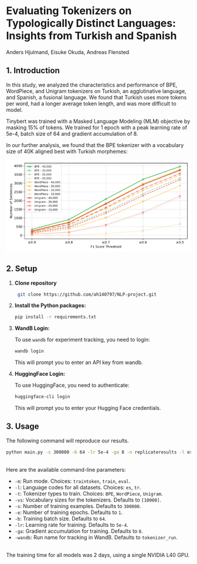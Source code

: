 # Evaluating Tokenizers on Typologically Distinct Languages: Insights from Turkish and Spanish
Anders Hjulmand, Eisuke Okuda, Andreas Flensted

## 1. Introduction

In this study, we analyzed the characteristics and performance of BPE, WordPiece, and Unigram tokenizers on Turkish, an agglutinative language, and Spanish, a fusional language. We found that Turkish uses more tokens per word, had a longer average token length, and was more difficult to model.

Tinybert was trained with a Masked Language Modeling (MLM) objective by masking 15\% of tokens. We trained for 1 epoch with a peak learning rate of 5e-4, batch size of 64 and gradient accumulation of 8.

In our further analysis, we found that the BPE tokenizer with a vocabulary size of 40K aligned best with Turkish morphemes:

![hhghfghfghfgh](/figures/turkish_f1_morpheme_results.png)


## 2. Setup

1. **Clone repository**
   ```bash
    git clone https://github.com/ah140797/NLP-project.git
    ``` 

2. **Install the Python packages:**

    ```bash
    pip install -r requirements.txt
    ```

3. **WandB Login:**

    To use `wandb` for experiment tracking, you need to login:

    ```bash
    wandb login
    ```

    This will prompt you to enter an API key from wandb.
    <br>
    

4. **HuggingFace Login:**
   
    To use HuggingFace, you need to authenticate:

    ```bash
    huggingface-cli login
    ```
    This will prompt you to enter your Hugging Face credentials.
    <br>

## 3. Usage

The following command will reproduce our results. 


```bash
python main.py -s 300000 -b 64 -lr 5e-4 -ga 8 -n replicateresults -l es tr -vs 10000 20000 30000 40000 -t BPE WordPiece Unigram -m traintoken train eval
```
<br>
Here are the available command-line parameters:

- `-m`: Run mode. Choices: `traintoken`, `train`, `eval`.
- `-l`: Language codes for all datasets. Choices: `es`, `tr`.
- `-t`: Tokenizer types to train. Choices: `BPE`, `WordPiece`, `Unigram`.
- `-vs`: Vocabulary sizes for the tokenizers. Defaults to `[10000]`.
- `-s`: Number of training examples. Defaults to `300000`.
- `-e`: Number of training epochs. Defaults to `1`.
- `-b`: Training batch size. Defaults to `64`.
- `-lr`: Learning rate for training. Defaults to `5e-4`.
- `-ga`: Gradient accumulation for training. Defaults to `8`.
- `-wandb`: Run name for tracking in WandB. Defaults to `tokenizer_run`.

<br>
The training time for all models was 2 days, using a single NVIDIA L40 GPU.




